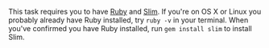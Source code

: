 This task requires you to have [Ruby](http://www.ruby-lang.org/en/downloads/) and [Slim](http://slim-lang.com/). If you're on OS X or Linux you probably already have Ruby installed, try `ruby -v` in your terminal. When you've confirmed you have Ruby installed, run `gem install slim` to install Slim.
